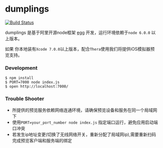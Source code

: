 # dumplings
[![Build Status](https://travis-ci.org/TheraPackages/dumplings.svg?branch=master)](https://travis-ci.org/TheraPackages/dumplings)

dumplings 是基于阿里开源node框架 [egg](https://eggjs.org/) 开发，运行环境依赖于`node 6.0.0` 以上版本。

如果 你本地装有`Xcode 7.0.0`以上版本，配合`Thera`使用我们将提供iOS模拟器预览支持。


### Development

```shell
$ npm install
$ PORT=7000 node index.js
$ open http://localhost:7000/
```


### Trouble Shooter

* 所提供的预览服务依赖网络连通环境，请确保预览设备和服务在同一个局域网下
* 使用`PORT=your_port_number node index.js` 指定端口运行，避免应用启动端口冲突
* 若发生ip地址变更(切换了无线网络开关，重新分配了局域网ip),需要重新扫码完成预览客户端和服务端的绑定



